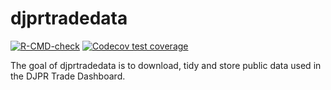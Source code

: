 
<!-- README.md is generated from README.Rmd. Please edit that file -->

# djprtradedata

<!-- badges: start -->

[![R-CMD-check](https://github.com/djpr-data/djprtradedata/workflows/R-CMD-check/badge.svg)](https://github.com/djpr-data/djprtradedata/actions)
[![Codecov test
coverage](https://codecov.io/gh/djpr-data/djprtradedata/branch/main/graph/badge.svg)](https://codecov.io/gh/djpr-data/djprtradedata?branch=main)
<!-- badges: end -->

The goal of djprtradedata is to download, tidy and store public data
used in the DJPR Trade Dashboard.
